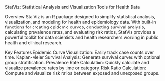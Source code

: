 StatViz: Statistical Analysis and Visualization Tools for Health Data

Overview
StatViz is an R package designed to simplify statistical analysis, visualization, and modeling for health and epidemiology data. With built-in functions for creating epidemic curves, conducting survival analysis, calculating prevalence rates, and evaluating risk ratios, StatViz provides a powerful toolkit for data scientists and health researchers working in public health and clinical research.

Key Features
Epidemic Curve Visualization: Easily track case counts over time.
Kaplan-Meier Survival Analysis: Generate survival curves with optional group stratification.
Prevalence Rate Calculation: Quickly calculate and visualize prevalence rates by time or category.
Risk Ratio Calculation: Compute and visualize risk ratios between exposed and unexposed groups.
